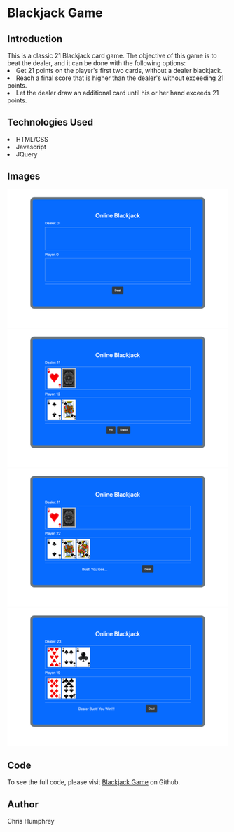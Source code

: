 <h1>Blackjack Game</h1>

<h2>Introduction</h2>
This is a classic 21 Blackjack card game. The objective of this game is to beat the dealer, and it can be done with the following options:

<li>Get 21 points on the player's first two cards, without a dealer blackjack.</li>
<li>Reach a final score that is higher than the dealer's without exceeding 21 points.</li>
<li>Let the dealer draw an additional card until his or her hand exceeds 21 points.</li>


<h2>Technologies Used</h2>
<li>HTML/CSS</li>
<li>Javascript</li>
<li>JQuery</li>

<h2>Images</h2>
<img src="images/GameStart.png" style="width= 30px">
<img src="images/GameDeal.png" style="width= 30px">
<img src="images/GameLose.png" style="width= 30px">
<img src="images/GameWin.png" style="width= 30px">


<h2>Code</h2>
To see the full code, please visit <a href="https://github.com/Chris-Humphrey/Blackjack-Game">Blackjack Game</a> on Github.


<h2>Author</h2>
Chris Humphrey